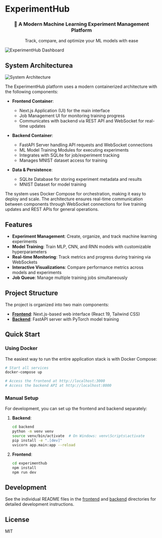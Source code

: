 # ExperimentHub

<div align="center">
  <h3>🚀 A Modern Machine Learning Experiment Management Platform</h3>
  <p>Track, compare, and optimize your ML models with ease</p>
</div>

![ExperimentHub Dashboard](https://github.com/user-attachments/assets/765d961d-afca-4b16-b1dd-4006e8cb0f87)

## System Architecturea

![System Architecture](https://github.com/user-attachments/assets/72a42c4c-f6c8-4fbc-b317-f8e0fb5805b9)

The ExperimentHub platform uses a modern containerized architecture with the following components:

- **Frontend Container**:
  - Next.js Application (UI) for the main interface
  - Job Management UI for monitoring training progress
  - Communicates with backend via REST API and WebSocket for real-time updates

- **Backend Container**:
  - FastAPI Server handling API requests and WebSocket connections
  - ML Model Training Modules for executing experiments
  - Integrates with SQLite for job/experiment tracking
  - Manages MNIST dataset access for training

- **Data & Persistence**:
  - SQLite Database for storing experiment metadata and results
  - MNIST Dataset for model training

The system uses Docker Compose for orchestration, making it easy to deploy and scale. The architecture ensures real-time communication between components through WebSocket connections for live training updates and REST APIs for general operations.

## Features

- **Experiment Management**: Create, organize, and track machine learning experiments
- **Model Training**: Train MLP, CNN, and RNN models with customizable hyperparameters
- **Real-time Monitoring**: Track metrics and progress during training via WebSockets
- **Interactive Visualizations**: Compare performance metrics across models and experiments
- **Job Queue**: Manage multiple training jobs simultaneously

## Project Structure

The project is organized into two main components:

- [**Frontend**](experimenthub/README.md): Next.js-based web interface (React 19, Tailwind CSS)
- [**Backend**](backend/README.md): FastAPI server with PyTorch model training

## Quick Start

### Using Docker

The easiest way to run the entire application stack is with Docker Compose:

```bash
# Start all services
docker-compose up

# Access the frontend at http://localhost:3000
# Access the backend API at http://localhost:8000
```

### Manual Setup

For development, you can set up the frontend and backend separately:

1. **Backend**:
   ```bash
   cd backend
   python -m venv venv
   source venv/bin/activate  # On Windows: venv\Scripts\activate
   pip install -e ".[dev]"
   uvicorn app.main:app --reload
   ```

2. **Frontend**:
   ```bash
   cd experimenthub
   npm install
   npm run dev
   ```

## Development

See the individual README files in the [frontend](experimenthub/README.md) and [backend](backend/README.md) directories for detailed development instructions.

## License

MIT
